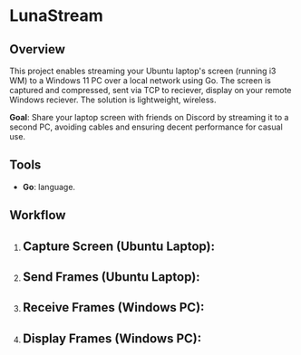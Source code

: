 # LunaStream

## Overview

This project enables streaming your Ubuntu laptop's screen (running i3 WM) to a Windows 11 PC over a local network using Go. The screen is captured and compressed, sent via TCP to reciever, display on your remote Windows reciever. The solution is lightweight, wireless.

**Goal**: Share your laptop screen with friends on Discord by streaming it to a second PC, avoiding cables and ensuring decent performance for casual use.

## Tools

- **Go**: language.

## Workflow

1. ## **Capture Screen (Ubuntu Laptop)**:
2. ## **Send Frames (Ubuntu Laptop)**:
3. ## **Receive Frames (Windows PC)**:
4. ## **Display Frames (Windows PC)**:
